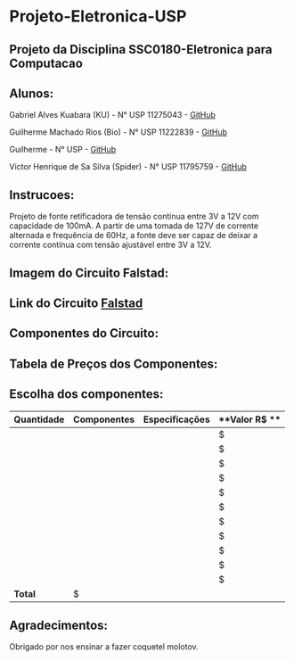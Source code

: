 # Projeto-Eletronica-USP

## Projeto da Disciplina SSC0180-Eletronica para Computacao

## Alunos:
Gabriel Alves Kuabara (KU) - N° USP 11275043 - [GitHub](https://github.com/GKuabara)

Guilherme Machado Rios (Bio) - N° USP 11222839 - [GitHub]()

Guilherme - N° USP - [GitHub]()

Victor Henrique de Sa Silva (Spider) - N° USP 11795759 - [GitHub]()

## Instrucoes:
Projeto de fonte retificadora de tensão contínua entre 3V a 12V com capacidade de 100mA.
A partir de uma tomada de 127V de corrente alternada e frequência de 60Hz, a fonte deve ser capaz de deixar a corrente contínua com tensão ajustável entre 3V a 12V.

## Imagem do Circuito Falstad:

## Link do Circuito [Falstad]()

## Componentes do Circuito:

## Tabela de Preços dos Componentes:

## Escolha dos componentes:
| **Quantidade** | **Componentes**   | **Especificações** | **Valor R$ **|
|----------------|-------------------|--------------------|--------------|
|               | []() |  |  $|
|               | []() |  |  $|
|               | []() |  |  $|
|               | []() |  |  $|
|               | []() |  |  $|
|               | []() |  |  $|
|               | []() |  |  $|
|               | []() |  |  $|
|               | []() |  |  $|
|               | []() |  |  $|
|               | []() |  |  $|
| **Total**     | $|

## Agradecimentos:
Obrigado por nos ensinar a fazer coquetel molotov.